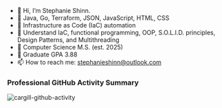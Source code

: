 - 👋 Hi, I’m Stephanie Shinn.
- 🌱 Java, Go, Terraform, JSON, JavaScript, HTML, CSS
- 🌱 Infrastructure as Code (IaC) automation
- 🌱 Understand IaC, functional programming, OOP, S.O.L.I.D. principles, Design Patterns, and Multithreading
- 🌱 Computer Science M.S. (est. 2025)
- 🌱 Graduate GPA 3.88
- 📫 How to reach me:  stephanieshinn@outlook.com

<!---
ShinnDing/ShinnDing is a ✨ special ✨ repository because its `README.md` (this file) appears on your GitHub profile.
You can click the Preview link to take a look at your changes.
--->

### Professional GitHub Activity Summary
![cargill-github-activity](https://github.com/user-attachments/assets/3ee40ae3-3b3a-4683-8e00-6e98908e2a09)
